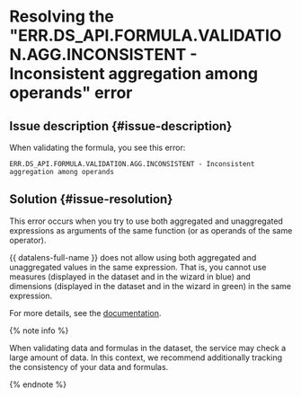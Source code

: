 # Resolving the "ERR.DS_API.FORMULA.VALIDATION.AGG.INCONSISTENT - Inconsistent aggregation among operands" error


## Issue description {#issue-description}

When validating the formula, you see this error:
```
ERR.DS_API.FORMULA.VALIDATION.AGG.INCONSISTENT - Inconsistent aggregation among operands
```

## Solution {#issue-resolution}

This error occurs when you try to use both aggregated and unaggregated expressions as arguments of the same function (or as operands of the same operator).

{{ datalens-full-name }} does not allow using both aggregated and unaggregated values in the same expression. That is, you cannot use measures (displayed in the dataset and in the wizard in blue) and dimensions (displayed in the dataset and in the wizard in green) in the same expression.

For more details, see the [documentation](../../../datalens/troubleshooting/errors/ERR-DS_API-FORMULA-VALIDATION-AGG-INCONSISTENT).

{% note info %}

When validating data and formulas in the dataset, the service may check a large amount of data. In this context, we recommend additionally tracking the consistency of your data and formulas.

{% endnote %}
